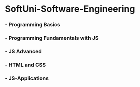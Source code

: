 # SoftUni-Software-Engineering
### - Programming Basics
### - Programming Fundamentals with JS
### - JS Advanced
### - HTML and CSS
### - JS-Applications





